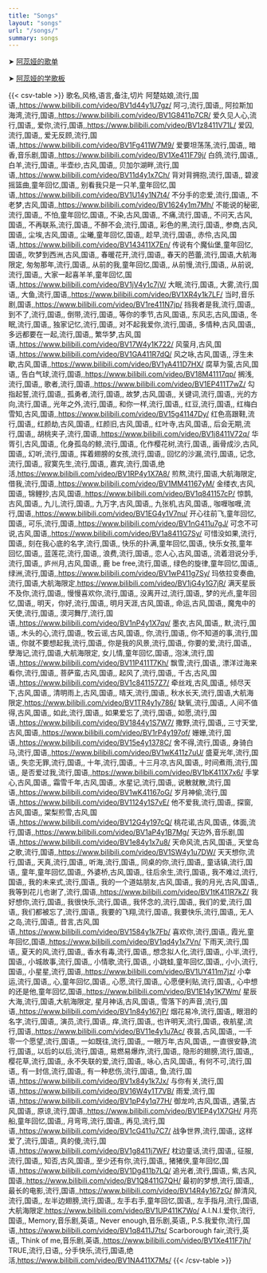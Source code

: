```yaml
---
title: "Songs"
layout: "songs"
url: "/songs/"
summary: songs
---
```


➤ [阿蕊娅的歌单](https://docs.qq.com/sheet/DWkduVXhic2lMVG1C?tab=BB08J2)

➤ [阿蕊娅的学歌板](https://docs.qq.com/sheet/DWkRnbkFveHpJd0JW?tab=BB08J2)

<!-- {{< rawhtml >}}

<div>
<iframe src="https://docs.qq.com/sheet/DWkduVXhic2lMVG1C?tab=BB08J2" width="1000px" height="1000px" frameborder="0" scrolling="no"> </iframe>
</div>
{{< /rawhtml >}} -->

{{< csv-table >}}
歌名,风格,语言,备注,切片
阿楚姑娘,流行,国语,,https://www.bilibili.com/video/BV1d44y1U7gz/
阿刁,流行,国语,,
阿拉斯加海湾,流行,国语,,https://www.bilibili.com/video/BV1G8411p7CR/
爱久见人心,流行,国语,,
爱你,流行,国语,,https://www.bilibili.com/video/BV1z8411V71L/
爱囚,流行,国语,,
爱无反顾,流行,国语,,https://www.bilibili.com/video/BV1Fg411W7M9/
爱要坦荡荡,流行,国语,,
暗香,音乐剧,国语,,https://www.bilibili.com/video/BV1Xe411F79j/
白鸽,流行,国语,,
白羊,流行,国语,,
半壶纱,古风,国语,,
贝加尔湖畔,流行,国语,,https://www.bilibili.com/video/BV11d4y1x7Ch/
背对背拥抱,流行,国语,,
碧波摇篮曲,童年回忆,国语,,
别看我只是一只羊,童年回忆,国语,,https://www.bilibili.com/video/BV1U14y1N7t4/
不分手的恋爱,流行,国语,,
不老梦,古风,国语,,https://www.bilibili.com/video/BV1624y1m7Mh/
不能说的秘密,流行,国语,,
不怕,童年回忆,国语,,
不染,古风,国语,,
不痛,流行,国语,,
不问天,古风,国语,,
不再联系,流行,国语,,
不醉不会,流行,国语,,
彩色的黑,流行,国语,,
参商,古风,国语,,
尘埃,古风,国语,,
尘曦,童年回忆,国语,,
趁早,流行,国语,,
赤伶,古风,国语,,https://www.bilibili.com/video/BV143411X7En/
传说有个魔仙堡,童年回忆,国语,,
吹梦到西洲,古风,国语,,
春暖花开,流行,国语,,
春天的芭蕾,流行,国语,大航海限定,
匆匆那年,流行,国语,,
从前的我,童年回忆,国语,,
从前慢,流行,国语,,
从前说,流行,国语,,
大家一起喜羊羊,童年回忆,国语,,https://www.bilibili.com/video/BV1jV4y1c7jV/
大眠,流行,国语,,
大雾,流行,国语,,
大鱼,流行,国语,,https://www.bilibili.com/video/BV1XR4y1k7LF/
当时,音乐剧,国语,,https://www.bilibili.com/video/BV1re411N7jp/
挡我者是我,流行,国语,,
到不了,流行,国语,,
倒带,流行,国语,,
等你的季节,古风,国语,,
东风志,古风,国语,,
冬眠,流行,国语,,
独家记忆,流行,国语,,
对不起我爱你,流行,国语,,
多情种,古风,国语,,
多远都要在一起,流行,国语,,
繁华梦,古风,国语,,https://www.bilibili.com/video/BV17W4y1K722/
风萤月,古风,国语,,https://www.bilibili.com/video/BV1GA411R7dQ/
风之咏,古风,国语,,
浮生未歇,古风,国语,,https://www.bilibili.com/video/BV1yA411D7HX/
腐草为萤,古风,国语,,
告白气球,流行,国语,,https://www.bilibili.com/video/BV18M41117qp/
搁浅,流行,国语,,
歌者,流行,国语,,https://www.bilibili.com/video/BV1EP411T7wZ/
勾指起誓,流行,国语,,
孤勇者,流行,国语,,
故梦,古风,国语,,
关键词,流行,国语,,
光的方向,流行,国语,,
光年之外,流行,国语,,
和你一样,流行,国语,,
红豆,流行,国语,,
红梅白雪知,古风,国语,,https://www.bilibili.com/video/BV15g41147Dy/
红色高跟鞋,流行,国语,,
红颜劫,古风,国语,,
红颜旧,古风,国语,,
红叶寺,古风,国语,,
后会无期,流行,国语,,
胡桃夹子,流行,国语,,https://www.bilibili.com/video/BV1j8411V72q/
华胥引,古风,国语,,
化身孤岛的鲸,流行,国语,,
化作樱花树,流行,国语,,
画骨成沙,古风,国语,,
幻听,流行,国语,,
挥着翅膀的女孩,流行,国语,,
回忆的沙漏,流行,国语,,
记念,流行,国语,,
寂寞先生,流行,国语,,
嘉宾,流行,国语,绝活,https://www.bilibili.com/video/BV1RP4y1X7A8/
煎熬,流行,国语,大航海限定,
借我,流行,国语,,https://www.bilibili.com/video/BV1MM41167yM/
金缕衣,古风,国语,,
锦鲤抄,古风,国语,,https://www.bilibili.com/video/BV1q841157cP/
惊鹊,古风,国语,,
九儿,流行,国语,,
九万字,古风,国语,,
九张机,古风,国语,,
咖喱咖喱,流行,国语,,https://www.bilibili.com/video/BV1EG4y1V7nu/
开心往前飞,童年回忆,国语,,
可乐,流行,国语,,https://www.bilibili.com/video/BV1nG411u7gJ/
可念不可说,古风,国语,,https://www.bilibili.com/video/BV1a8411G7Sy/
可惜没如果,流行,国语,,
刻在我心底的名字,流行,国语,,
快乐的扑满,童年回忆,国语,,
快乐女孩,童年回忆,国语,,
蓝莲花,流行,国语,,
浪费,流行,国语,,
恋人心,古风,国语,,
流着泪说分手,流行,国语,,
庐州月,古风,国语,,
鹿 be free,流行,国语,,
绿色的旋律,童年回忆,国语,,
绿洲,流行,国语,,https://www.bilibili.com/video/BV1wP411g7Sy/
玛依拉变奏曲,流行,国语,大航海限定,https://www.bilibili.com/video/BV1jG4y1G7jR/
满天星辰不及你,流行,国语,,
慢慢喜欢你,流行,国语,,
没离开过,流行,国语,,
梦的光点,童年回忆,国语,,
明天，你好,流行,国语,,
明月天涯,古风,国语,,
命运,古风,国语,,
魔鬼中的天使,流行,国语,,
漠河舞厅,流行,国语,,https://www.bilibili.com/video/BV1nP4y1X7qv/
墨衣,古风,国语,,
默,流行,国语,,
木头的心,流行,国语,,
牧云谣,古风,国语,,
你,流行,国语,,
你不知道的事,流行,国语,,
你就不要想起我,流行,国语,,
你是我的风景,流行,国语,,
你要的爱,流行,国语,,
孽海记,流行,国语,大航海限定,
女儿情,童年回忆,国语,,
泡沫,流行,国语,,https://www.bilibili.com/video/BV11P411T7Kh/
飘雪,流行,国语,,
漂洋过海来看你,流行,国语,,
菩萨蛮,古风,国语,,
起风了,流行,国语,,
千古,古风,国语,,https://www.bilibili.com/video/BV1c841157Z7/
牵丝戏,古风,国语,,
倾尽天下,古风,国语,,
清明雨上,古风,国语,,
晴天,流行,国语,,
秋水长天,流行,国语,大航海限定,https://www.bilibili.com/video/BV1TR4y1y786/
缺氧,流行,国语,,
人间不值得,古风,国语,,
如此,流行,国语,,
如果爱忘了,流行,国语,,
如愿,流行,国语,,https://www.bilibili.com/video/BV1844y1S7W7/
撒野,流行,国语,,
三寸天堂,古风,国语,,https://www.bilibili.com/video/BV1rP4y197of/
姗姗,流行,国语,,https://www.bilibili.com/video/BV15e4y1378C/
舍不得,流行,国语,,
身骑白马,流行,国语,,https://www.bilibili.com/video/BV1wK411z7uU/
盛夏光年,流行,国语,,
失恋无罪,流行,国语,,
十年,流行,国语,,
十三月凉,古风,国语,,
时间煮雨,流行,国语,,
是否爱过我,流行,国语,,https://www.bilibili.com/video/BV1bK411X7x6/
手掌心,古风,国语,,
霜雪千年,古风,国语,,
水星记,流行,国语,,
说散就散,流行,国语,,https://www.bilibili.com/video/BV1wK41167oG/
岁月神偷,流行,国语,,https://www.bilibili.com/video/BV1124y1S7vE/
他不爱我,流行,国语,,
探窗,古风,国语,,
棠梨煎雪,古风,国语,,https://www.bilibili.com/video/BV12G4y197cQ/
桃花诺,古风,国语,,
体面,流行,国语,,https://www.bilibili.com/video/BV1aP4y1B7Mg/
天边外,音乐剧,国语,,https://www.bilibili.com/video/BV1e84y1x7u8/
天命风流,古风,国语,,
天堂岛之歌,流行,国语,,https://www.bilibili.com/video/BV1SW4y1u7DW/
天天想你,流行,国语,,
天真,流行,国语,,
听海,流行,国语,,
同桌的你,流行,国语,,
童话镇,流行,国语,,
童年,童年回忆,国语,,
外婆桥,古风,国语,,
往后余生,流行,国语,,
我不难过,流行,国语,,
我的未来式,流行,国语,,
我的一个道姑朋友,古风,国语,,
我的月光,古风,国语,,
我等到花儿也谢了,流行,国语,,https://www.bilibili.com/video/BV1tK411R7kZ/
我好想你,流行,国语,,
我很快乐,流行,国语,,
我怀念的,流行,国语,,
我们的爱,流行,国语,,
我们都被忘了,流行,国语,,
我要的飞翔,流行,国语,,
我要快乐,流行,国语,,
无人之岛,流行,国语,,
昔言,古风,国语,,https://www.bilibili.com/video/BV1584y1k7Fb/
喜欢你,流行,国语,,
霞光,童年回忆,国语,,https://www.bilibili.com/video/BV1qd4y1x7Vn/
下雨天,流行,国语,,
夏天的风,流行,国语,,
香水有毒,流行,国语,,
想念拟人化,流行,国语,,
小半,流行,国语,,
小城故事,流行,国语,,
小情歌,流行,国语,,
小跳蛙,童年回忆,国语,,
小小,流行,国语,,
小星星,流行,国语,,https://www.bilibili.com/video/BV1UY411m7jz/
小幸运,流行,国语,,
心,童年回忆,国语,,
心愿,流行,国语,,
心愿便利贴,流行,国语,,
心中想的还是他,童年回忆,国语,,https://www.bilibili.com/video/BV1E14y1K7Wm/
星辰大海,流行,国语,大航海限定,
星月神话,古风,国语,,
雪落下的声音,流行,国语,,https://www.bilibili.com/video/BV1n84y167jP/
烟花易冷,流行,国语,,
眼泪的名字,流行,国语,,
演员,流行,国语,,
痒,流行,国语,,
也许明天,流行,国语,,
夜航星,流行,国语,,https://www.bilibili.com/video/BV11e4y1u7Ac/
夜昙,古风,国语,,
一千零一个愿望,流行,国语,,
一如既往,流行,国语,,
一眼万年,古风,国语,,
一直很安静,流行,国语,,
以后的以后,流行,国语,,
易燃易爆炸,流行,国语,,
隐形的翅膀,流行,国语,,
樱花草,流行,国语,,
永不失联的爱,流行,国语,,
咏心,古风,国语,,
有何不可,流行,国语,,
有一封信,流行,国语,,
有一种悲伤,流行,国语,,
鱼,流行,国语,,https://www.bilibili.com/video/BV1x84y1k7Jx/
与你有关,流行,国语,,https://www.bilibili.com/video/BV16W4y1T7VB/
雨爱,流行,国语,,https://www.bilibili.com/video/BV1pP4y1q77H/
御龙吟,古风,国语,,
遇萤,古风,国语,,
原谅,流行,国语,,https://www.bilibili.com/video/BV1EP4y1X7GH/
月亮船,童年回忆,国语,,
月弯弯,流行,国语,,
再见,流行,国语,,https://www.bilibili.com/video/BV1cG411u7C7/
战争世界,流行,国语,,
这样爱了,流行,国语,,
真的傻,流行,国语,,https://www.bilibili.com/video/BV1g8411j7WF/
枕边童话,流行,国语,,
征服,流行,国语,,
知否,古风,国语,,
至少还有你,流行,国语,,
猪猪侠,童年回忆,国语,,https://www.bilibili.com/video/BV1Dg411b7LQ/
追光者,流行,国语,,
紫,古风,国语,,https://www.bilibili.com/video/BV1Q8411G7QH/
最初的梦想,流行,国语,,
最长的电影,流行,国语,,https://www.bilibili.com/video/BV14R4y167zG/
醉清风,流行,国语,,
左半边翅膀,流行,国语,,
左手右手,童年回忆,国语,,
左手指月,流行,国语,大航海限定,https://www.bilibili.com/video/BV1UP411K7Wo/
A.I.N.I.爱你,流行,国语,,
Memory,音乐剧,英语,,
Never enough,音乐剧,英语,,
P.S.我爱你,流行,国语,,https://www.bilibili.com/video/BV1q8411J7ts/
Scarborough fair,流行,英语,,
Think of me,音乐剧,英语,,https://www.bilibili.com/video/BV1Xe411F7jh/
TRUE,流行,日语,,
分手快乐,流行,国语,绝活,https://www.bilibili.com/video/BV1NA411X7Ms/
{{< /csv-table >}}
